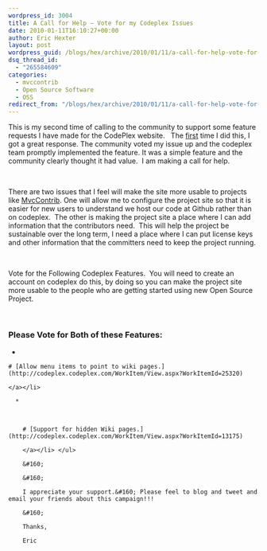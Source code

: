 ```yaml
---
wordpress_id: 3004
title: A Call for Help – Vote for my Codeplex Issues
date: 2010-01-11T16:10:27+00:00
author: Eric Hexter
layout: post
wordpress_guid: /blogs/hex/archive/2010/01/11/a-call-for-help-vote-for-my-codeplex-issues.aspx
dsq_thread_id:
  - "265584609"
categories:
  - mvccontrib
  - Open Source Software
  - OSS
redirect_from: "/blogs/hex/archive/2010/01/11/a-call-for-help-vote-for-my-codeplex-issues.aspx/"
---
```

This is my second time of calling to the community to support some feature requests I have made for the CodePlex website.&#160;&#160; The [first](https://lostechies.com/blogs/hex/archive/2009/04/09/help-support-open-source-software-i-mean-you.aspx) time I did this, I got a great response. The community voted my issue up and the codeplex team promptly implemented the feature. It was a simple feature and the community clearly thought it had value.&#160; I am making a call for help.

&#160;

There are two issues that I feel will make the site more usable to projects like <a href="http://www.mvccontrib.org" target="_blank">MvcContrib</a>. One will allow me to configure the project site so that it is easier for new users to understand we host our code at Github rather than on codeplex.&#160; The other is making the project site a place where I can add information that the contributors need.&#160; This will help the project be sustainable over the long term, I need a place where I can put license keys and other information that the committers need to keep the project running.&#160; 

&#160;

Vote for the Following Codeplex Features.&#160; You will need to create an account on codeplex do this, by doing so you can make the project site more usable to the people who are getting started using new Open Source Project.

&#160;

### Please **Vote** for Both of these Features:

  * 
  
    
    
    # [Allow menu items to point to wiki pages.](http://codeplex.codeplex.com/WorkItem/View.aspx?WorkItemId=25320)
    
    </a></li> 
    
      * 
  
        
        
        # [Support for hidden Wiki pages.](http://codeplex.codeplex.com/WorkItem/View.aspx?WorkItemId=13175)
        
        </a></li> </ul> 
        
        &#160;
        
        &#160;
        
        I appreciate your support.&#160; Please feel to blog and tweet and email your friends about this campaign!!!
        
        &#160;
        
        Thanks,
        
        Eric